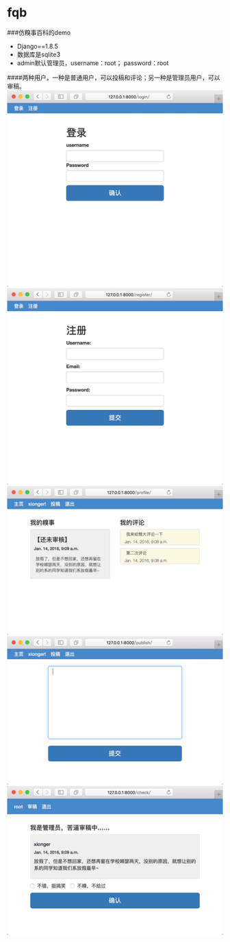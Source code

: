 # fqb
###仿糗事百科的demo

* Django==1.8.5
* 数据库是sqlite3
* admin默认管理员，username：root； password：root


####两种用户，一种是普通用户，可以投稿和评论；另一种是管理员用户，可以审稿。
![image](images/1.jpg)
![image](images/2.jpg)
![image](images/3.jpg)
![image](images/4.jpg)
![image](images/5.jpg)